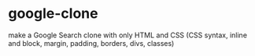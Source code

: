 # google-clone
make a Google Search clone with only HTML and CSS (CSS syntax, inline and block, margin, padding, borders, divs, classes)
